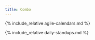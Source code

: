 ```yaml
---
title: Combo
---
```


{% include_relative agile-calendars.md %}

{% include_relative daily-standups.md %}

